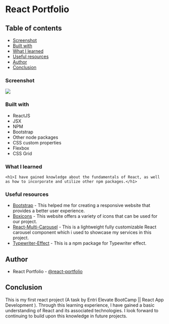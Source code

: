 # React Portfolio

## Table of contents

  - [Screenshot](#screenshot)
  - [Built with](#built-with)
  - [What I learned](#what-i-learned)
  - [Useful resources](#useful-resources)
- [Author](#author)
- [Conclusion](#conclusion)


### Screenshot

![](./Screenshots/react-portfolio_Desktop.png)


### Built with

- ReactJS
- JSX
- NPM
- Bootstrap
- Other node packages
- CSS custom properties
- Flexbox
- CSS Grid

### What I learned

```
<h1>I have gained knowledge about the fundamentals of React, as well as how to incorporate and utilize other npm packages.</h1>
```

### Useful resources

- [Bootstrap](https://getbootstrap.com/) - This helped me for creating a responsive website that provides a better user experience.
- [Boxicons](https://boxicons.com/) - This website offers a variety of icons that can be used for our project.
- [React-Multi-Carousel](https://www.npmjs.com/package/react-multi-carousel) - This is a lightweight fully customizable React carousel component which i used to showcase my services in this project.
- [Typewriter-Effect](https://www.npmjs.com/package/typewriter-effect) - This is a npm package for Typewriter effect.


## Author
- React Portfolio - [@react-portfolio](https://salih-kv.github.io/react-portfolio/)

## Conclusion

This is my first react project (A task by Entri Elevate BootCamp || React App Development ). Through this learning experience, I have gained a basic understanding of React and its associated technologies. I look forward to continuing to build upon this knowledge in future projects.
